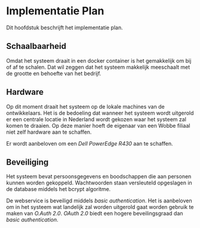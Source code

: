 # Implementatie Plan
Dit hoofdstuk beschrijft het implementatie plan.

## Schaalbaarheid
Omdat het systeem draait in een docker container is het gemakkelijk om bij of af te schalen.
Dat wil zeggen dat het systeem makkelijk meeschaalt met de grootte en behoefte van het bedrijf.

## Hardware
Op dit moment draait het systeem op de lokale machines van de ontwikkelaars.
Het is de bedoeling dat wanneer het systeem wordt uitgerold er een centrale locatie in Nederland wordt gekozen waar het systeem zal komen te draaien.
Op deze manier hoeft de eigenaar van een Wobbe filiaal niet zelf hardware aan te schaffen.

Er wordt aanbeloven om een *Dell PowerEdge R430* aan te schaffen.

## Beveiliging
Het systeem bevat persoonsgegevens en boodschappen die aan personen kunnen worden gekoppeld.
Wachtwoorden staan versleuteld opgeslagen in de database middels het bcrypt algoritme.

De webservice is beveiligd middels *basic authentication*.
Het is aanbeloven om in het systeem wat landelijk zal worden uitgerold gaat worden gebruik te maken van *O.Auth 2.0*.
*OAuth 2.0* biedt een hogere beveilingsgraad dan *basic authentication*.
